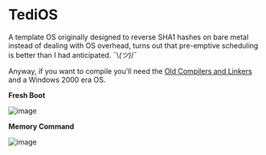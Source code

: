 # TediOS
A template OS originally designed to reverse SHA1 hashes on bare metal instead of dealing with OS overhead, turns out that pre-emptive scheduling is better than I had anticipated.
¯\\_(ツ)_/¯

Anyway, if you want to compile you'll need the [Old Compilers and Linkers](https://networkdls.com/File/Software/Attachment/tedios/ocal.zip) and a Windows 2000 era OS.


**Fresh Boot**

![image](https://user-images.githubusercontent.com/11428567/234920822-9f6a64b5-80f8-4b06-9112-acb60341d909.png)


**Memory Command**

![image](https://user-images.githubusercontent.com/11428567/234920625-3af5896f-8870-45be-a30d-0ce49d4ad9e7.png)
